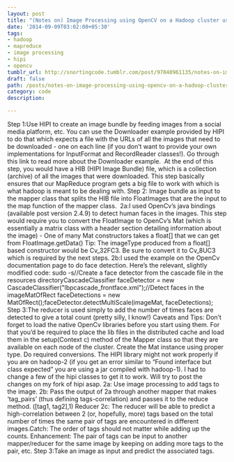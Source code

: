 ```yaml
---
layout: post
title: "(Notes on) Image Processing using OpenCV on a Hadoop cluster using HIPI"
date: '2014-09-09T03:02:00+05:30'
tags:
- hadoop
- mapreduce
- image processing
- hipi
- opencv
tumblr_url: http://snortingcode.tumblr.com/post/97040961135/notes-on-image-processing-using-opencv-on-a
draft: false
path: /posts/notes-on-image-processing-using-opencv-on-a-hadoop-cluster
category: code
description:

---
```

Step 1:Use HIPI to create an image bundle by feeding images from a social media platform, etc. You can use the Downloader example provided by HIPI to do that which expects a file with the URLs of all the images that need to be downloaded - one on each line (if you don’t want to provide your own implementations for InputFormat and RecordReader classes!). Go through this link to read more about the Downloader example. 
At the end of this step, you would have a HIB (HIPI Image Bundle) file, which is a collection (archive) of all the images that were downloaded. This step basically ensures that our MapReduce program gets a big file to work with which is what hadoop is meant to be dealing with.
Step 2: Image bundle as input to the mapper class that splits the HIB file into FloatImages that are the input to the map function of the mapper class. 
2a:I used OpenCv’s java bindings (available post version 2.4.9) to detect human faces in the images. This step would require you to convert the FloatImage to OpenCv’s Mat (which is essentially a matrix class with a header section detailing information about the image) - One of many Mat constructors takes a float[] that we can get from
FloatImage.getData()
Tip: The imageType produced from a float[] based constructor would be Cv_32FC3. Be sure to convert it to Cv_8UC3 which is required by the next steps.
2b:I used the example on the OpenCv documentation page to do face detection. Here’s the relevant, slightly modified code:
sudo -s//Create a face detector from the cascade file in the resources directoryCascadeClassifier faceDetector = new CascadeClassifier("lbpcascade_frontface.xml");//Detect faces in the imageMatOfRect faceDetections = new MatOfRect();faceDetector.detectMultiScale(imageMat, faceDetections);
Step 3:The reducer is used simply to add the number of times faces are detected to give a total count (pretty silly, I know!)
Caveats and Tips:
Don’t forget to load the native OpenCv libraries before you start using them. For that you’d be required to place the lib files in the distributed cache and load them in the setup(Context c) method of the Mapper class so that they are available on each node of the cluster.
Create the Mat instance using proper type. Do required conversions.
The HIPI library might not work properly if you are on hadoop-2 (if you get an error similar to “Found interface but class expected” you are using a jar compiled with hadoop-1). I had to change a few of the hipi classes to get it to work. Will try to post the changes on my fork of hipi asap.
2a: Use image processing to add tags to the image.
2b: Pass the output of 2a through another mapper that makes ‘tag_pairs’ (thus defining tags-correlation) and passes it to the reduce method.
([tag1, tag2],1)
Reducer
2c: The reducer will be able to predict a high-correlation between 2 (or, hopefully, more) tags based on the total number of times the same pair of tags are encountered in different images.Catch: The order of tags should not matter while adding up the counts.
Enhancement: The pair of tags can be input to another mapper/reducer for the same image by keeping on adding more tags to the pair, etc.
Step 3:Take an image as input and predict the associated tags.
